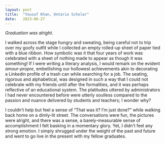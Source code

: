 ```yaml
---
layout: post
title:  "Yousuf Khan, Ontario Scholar"
date:   2023-06-27 
---
```


*Graduation was alright.*

I walked across the stage hungry and sweating, being careful not to trip over my goofy outfit while I collected an empty rolled-up sheet of paper tied with a blue ribbon. How symbolic was it that four years of work was celebrated with a sheet of nothing made to appear as though it was something! If I were writing a literary analysis, I would remark on the evident *amour-propre*, embellishing our hollowest achievements akin to decorating a Linkedin profile of a trash can while searching for a job. The seating, rigorous and alphabetical, was designed in such a way that I could not celebrate with my friends until after the formalities, and it was perhaps reflective of an educational system. The platitudes uttered by administrators I had never encountered before were utterly soulless compared to the passion and nuance delivered by students and teachers; I wonder why?

I couldn’t help but feel a sense of “That was it? I’m just done?” while walking back home on a dimly-lit street. The conversations were fun, the pictures were alright, and there was a sense, a barely-measurable sense of accomplishment I felt basking in a momentary glory. Yet, I didn’t feel any strong emotion. I simply shrugged under the weight of the past and future and went to go live in the present with my fellow graduates. 
